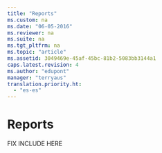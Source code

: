 ```yaml
---
title: "Reports"
ms.custom: na
ms.date: "06-05-2016"
ms.reviewer: na
ms.suite: na
ms.tgt_pltfrm: na
ms.topic: "article"
ms.assetid: 3049469e-45af-45bc-81b2-5083bb3144a1
caps.latest.revision: 4
ms.author: "edupont"
manager: "terryaus"
translation.priority.ht: 
  - "es-es"
---
```

# Reports
FIX INCLUDE HERE<!--[!INCLUDE[bn_reports](../../LocalFunctionalityForMicrosoftDynamicsNav2016/Australia/includes/bn_reports_md.md)] -->